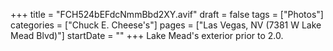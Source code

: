 +++
title = "FCH524bEFdcNmmBbd2XY.avif"
draft = false
tags = ["Photos"]
categories = ["Chuck E. Cheese's"]
pages = ["Las Vegas, NV (7381 W Lake Mead Blvd)"]
startDate = ""
+++
Lake Mead's exterior prior to 2.0.

